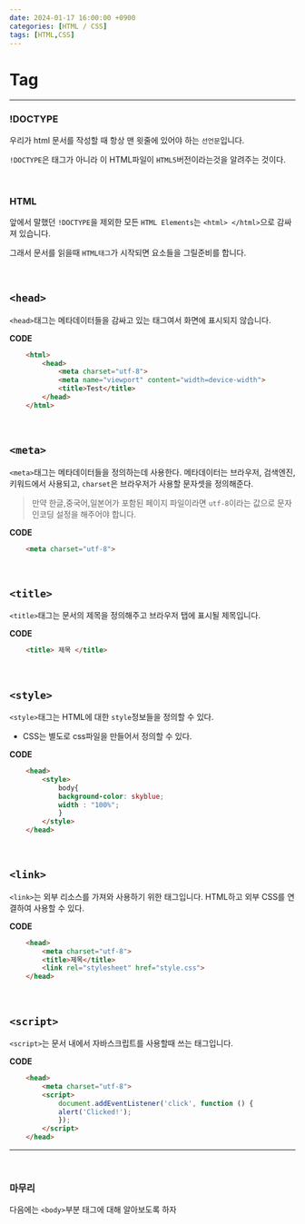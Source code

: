 ```yaml
---
date: 2024-01-17 16:00:00 +0900
categories: [HTML / CSS]
tags: [HTML,CSS]
---
```


# Tag
---

### !DOCTYPE 
우리가 html 문서를 작성할 때 항상 맨 윗줄에 있어야 하는 `선언문`입니다.

`!DOCTYPE`은 태그가 아니라 이 HTML파일이 `HTML5`버전이라는것을 알려주는 것이다.  

<br/>

### HTML 
앞에서 말했던 `!DOCTYPE`을 제외한 모든 `HTML Elements`는 `<html> </html>`으로 감싸져 있습니다.

그래서 문서를 읽을때 `HTML태그`가 시작되면 요소들을 그릴준비를 합니다.  

<br/>

## `<head>`
`<head>`태그는 메타데이터들을 감싸고 있는 태그여서 화면에 표시되지 않습니다.  

**CODE**
```html
    <html>
        <head>
            <meta charset="utf-8">
            <meta name="viewport" content="width=device-width">
            <title>Test</title>
        </head>
    </html>
```

<br/>

## `<meta>`
`<meta>`태그는 메타데이터들을 정의하는데 사용한다. 메타데이터는 브라우저, 검색엔진, 키워드에서 사용되고, `charset`은 브라우저가 사용할 문자셋을 정의해준다.

> 만약 한글,중국어,일본어가 포함된 페이지 파일이라면 `utf-8`이라는 값으로 문자 인코딩 설정을 해주어야 합니다.

**CODE**
```html
    <meta charset="utf-8">
```

<br/>

## `<title>` 
`<title>`태그는 문서의 제목을 정의해주고 브라우저 탭에 표시될 제목입니다.

**CODE**
```html
    <title> 제목 </title>
```

<br/>

## `<style>`
`<style>`태그는 HTML에 대한 `style`정보들을 정의할 수 있다.

* CSS는 별도로 css파일을 만들어서 정의할 수 있다.

**CODE**
```html
    <head>
        <style>
            body{
            background-color: skyblue;
            width : "100%";
            }
        </style>
    </head>
```

<br/>

## `<link>`
`<link>`는 외부 리소스를 가져와 사용하기 위한 태그입니다.
HTML하고 외부 CSS를 연결하여 사용할 수 있다.

**CODE**
```html
    <head>
        <meta charset="utf-8">
        <title>제목</title>
        <link rel="stylesheet" href="style.css">
    </head>
```

<br/>

## `<script>`
`<script>`는 문서 내에서 자바스크립트를 사용할때 쓰는 태그입니다.

**CODE**
```html 
    <head>
        <meta charset="utf-8">
        <script>
            document.addEventListener('click', function () {
            alert('Clicked!');
            });
        </script>
    </head>
```
---

<br/>

### 마무리
다음에는 `<body>`부분 태그에 대해 알아보도록 하자